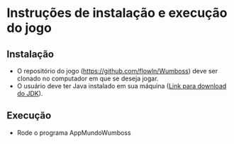 # Instruções de instalação e execução do jogo

## Instalação
* O repositório do jogo (https://github.com/flowln/Wumboss) deve ser clonado no computador em que se deseja jogar.
* O usuário deve ter Java instalado em sua máquina ([Link para download do JDK](https://www.oracle.com/java/technologies/javase-downloads.html)).

## Execução
* Rode o programa AppMundoWumboss
